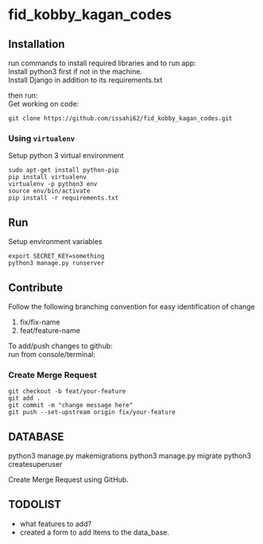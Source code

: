 # fid_kobby_kagan_codes
## Installation
run commands to install required libraries and to run app:  
Install python3 first if not in the machine.  
Install Django in addition to its requirements.txt


then run:  
Get working on code:
```
git clone https://github.com/issahi62/fid_kobby_kagan_codes.git  
```

### Using `virtualenv`
Setup python 3 virtual environment

```
sudo apt-get install python-pip
pip install virtualenv
virtualenv -p python3 env 
source env/bin/activate
pip install -r requirements.txt  
```

## Run
Setup environment variables
```
export SECRET_KEY=something
python3 manage.py runserver  
```

## Contribute

Follow the following branching convention for easy identification of change

1. fix/fix-name
2. feat/feature-name

To add/push changes to github:  
run from console/terminal:

### Create Merge Request

```
git checkout -b feat/your-feature
git add .  
git commit -m "change message here"  
git push --set-upstream origin fix/your-feature
```

## DATABASE 
python3 manage.py makemigrations 
python3 manage.py migrate 
python3 createsuperuser

Create Merge Request using GitHub.

## TODOLIST  
- what features to add?
- created a form to add items to the data_base. 
